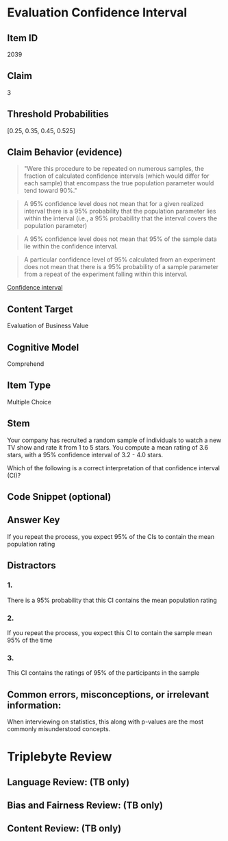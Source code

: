 # Evaluation Confidence Interval

## Item ID
2039

## Claim
3

## Threshold Probabilities
[0.25, 0.35, 0.45, 0.525]

## Claim Behavior (evidence)
> "Were this procedure to be repeated on numerous samples, the fraction of calculated confidence intervals (which would differ for each sample) that encompass the true population parameter would tend toward 90%."

> A 95% confidence level does not mean that for a given realized interval there is a 95% probability that the population parameter lies within the interval (i.e., a 95% probability that the interval covers the population parameter)

> A 95% confidence level does not mean that 95% of the sample data lie within the confidence interval.

> A particular confidence level of 95% calculated from an experiment does not mean that there is a 95% probability of a sample parameter from a repeat of the experiment falling within this interval.

[Confidence interval](https://en.wikipedia.org/wiki/Confidence_interval)

## Content Target
Evaluation of Business Value

## Cognitive Model
Comprehend

## Item Type
Multiple Choice

## Stem
Your company has recruited a random sample of individuals to watch a new TV show and rate it from 1 to 5 stars. You compute a mean rating of 3.6 stars, with a 95% confidence interval of 3.2 - 4.0 stars.

Which of the following is a correct interpretation of that confidence interval (CI)?

## Code Snippet (optional)

## Answer Key
If you repeat the process, you expect 95% of the CIs to contain the mean population rating

## Distractors
### 1.
There is a 95% probability that this CI contains the mean population rating

### 2.
If you repeat the process, you expect this CI to contain the sample mean 95% of the time

### 3.
This CI contains the ratings of 95% of the participants in the sample

## Common errors, misconceptions, or irrelevant information:
When interviewing on statistics, this along with p-values are the most commonly misunderstood concepts.

# Triplebyte Review

## Language Review: (TB only)

## Bias and Fairness Review: (TB only)

## Content Review: (TB only)

